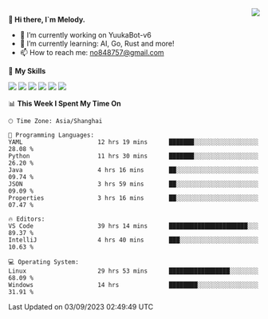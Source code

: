 <a href="#">
  <img align="right" src="https://github-readme-stats.vercel.app/api?username=melodyyuuka&count_private=true&show_icons=true" />
</a>

**👋 Hi there, I`m Melody.**

- 🔭 I’m currently working on YuukaBot-v6
- 🌱 I’m currently learning: AI, Go, Rust and more!
- 📫 How to reach me: no848757@gmail.com

🌟 **My Skills** 

![](https://img.shields.io/badge/-Python-3e74a2?style=flat-square&logo=Python&logoColor=fff)
![](https://img.shields.io/badge/-Java-007396?style=flat-square&logo=OpenJDK&logoColor=fff)
![](https://img.shields.io/badge/-Node.js-339933?style=flat-square&logo=Node.js&logoColor=fff)
![](https://img.shields.io/badge/-Git-f05032?style=flat-square&logo=git&logoColor=fff)
![](https://img.shields.io/badge/-PostgreSQL-4169e1?style=flat-square&logo=PostgreSQL&logoColor=fff)
![](https://img.shields.io/badge/-VSCode-007acc?style=flat-square&logo=Visual-Studio-Code&logoColor=fff)


<!--START_SECTION:waka-->
📊 **This Week I Spent My Time On** 

```text
🕑︎ Time Zone: Asia/Shanghai

💬 Programming Languages: 
YAML                     12 hrs 19 mins      ███████░░░░░░░░░░░░░░░░░░   28.08 % 
Python                   11 hrs 30 mins      ███████░░░░░░░░░░░░░░░░░░   26.20 % 
Java                     4 hrs 16 mins       ██░░░░░░░░░░░░░░░░░░░░░░░   09.74 % 
JSON                     3 hrs 59 mins       ██░░░░░░░░░░░░░░░░░░░░░░░   09.09 % 
Properties               3 hrs 16 mins       ██░░░░░░░░░░░░░░░░░░░░░░░   07.47 % 

🔥 Editors: 
VS Code                  39 hrs 14 mins      ██████████████████████░░░   89.37 % 
IntelliJ                 4 hrs 40 mins       ███░░░░░░░░░░░░░░░░░░░░░░   10.63 % 

💻 Operating System: 
Linux                    29 hrs 53 mins      █████████████████░░░░░░░░   68.09 % 
Windows                  14 hrs              ████████░░░░░░░░░░░░░░░░░   31.91 % 
```


 Last Updated on 03/09/2023 02:49:49 UTC
<!--END_SECTION:waka-->
